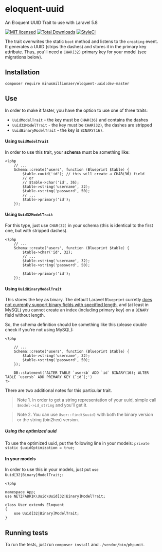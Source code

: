 # eloquent-uuid
An Eloquent UUID Trait to use with Laravel 5.8

[![MIT licensed](https://img.shields.io/badge/license-MIT-blue.svg)](https://raw.githubusercontent.com/hyperium/hyper/master/LICENSE)
[![Total Downloads](https://poser.pugx.org/minusmillionaer/eloquent-uuid/d/total.svg)](https://packagist.org/packages/minusmillionaer/eloquent-uuid)
[![StyleCI](https://github.styleci.io/repos/186568037/shield)](https://github.styleci.io/repos/186568037/)

The trait overwrites the static `boot` method and listens to the `creating`
event. It generates a UUID (strips the dashes) and stores it in the primary
key attribute. Thus, you'll need a `CHAR(32)` primary key for your model
(see migrations below).

## Installation

    composer require minusmillionaer/eloquent-uuid:dev-master

## Use

In order to make it faster, you have the option to use one of three traits:

 - `UuidModelTrait` - the key must be `CHAR(36)` and contains the dashes
 - `Uuid32ModelTrait` - the key must be `CHAR(32)`, the dashes are stripped
 - `UuidBinaryModelTrait` - the key is `BINARY(16)`.

#### Using `UuidModelTrait`

In order to use this trait, your **schema** must be something like:

```
<?php
    // ...
    Schema::create('users', function (Blueprint $table) {
        $table->uuid('id'); // this will create a CHAR(36) field
        // or
        // $table->char('id', 36);
        $table->string('username', 32);
        $table->string('password', 50);
        // ...
        $table->primary('id');
    });
```

#### Using `Uuid32ModelTrait`

For this type, just use `CHAR(32)` in your schema (this is identical to the first one, but with stripped dashes).

```
<?php
    // ...
    Schema::create('users', function (Blueprint $table) {
        $table->char('id', 32);
        // ...
        $table->string('username', 32);
        $table->string('password', 50);

        $table->primary('id');
    });
```

#### Using `UuidBinaryModelTrait`

This stores the key as binary. The default Laravel `Blueprint` curretly
[does not currently support binary fields with specified length](https://github.com/laravel/framework/issues/1606),
and (at least in MySQL) you cannot create an index (including primary key) on a `BINARY` field without length.

So, the schema definition should be something like this (please double check if you're not using MySQL):

```
<?php

    // ...
    Schema::create('users', function (Blueprint $table) {
        $table->string('username', 32);
        $table->string('password', 50);
    });

    DB::statement('ALTER TABLE `usersb` ADD `id` BINARY(16); ALTER TABLE `usersb` ADD PRIMARY KEY (`id`);')
?>
```

There are two additional notes for this particular trait.

> Note 1. In order to get a string representation of your uuid, simple call `$model->id_string` and you'll get it.

> Note 2. You can use `User::find($uuid)` with both the binary version or the string (bin2hex) version.

##### Using the optimized uuid
To use the optimized uuid, put the following line in your models:
`private static $uuidOptimization = true;`

#### In your models

In order to use this in your models, just put `use Uuid[32|Binary]ModelTrait;`:

```
<?php

namespace App;
use NETZFABRIK\Uuid\Uuid[32|Binary]ModelTrait;

class User extends Eloquent
{
    use Uuid[32|Binary]ModelTrait;
}
```

## Running tests

To run the tests, just run `composer install` and `./vendor/bin/phpunit`.

